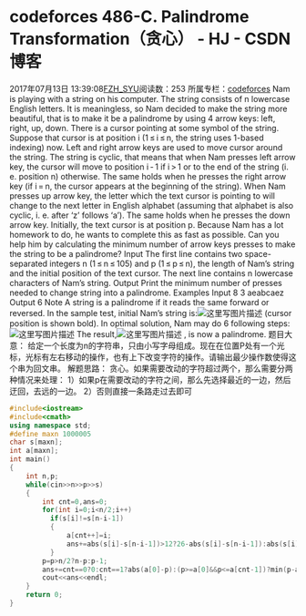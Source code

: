 # codeforces 486-C. Palindrome Transformation（贪心） - HJ - CSDN博客
2017年07月13日 13:39:08[FZH_SYU](https://me.csdn.net/feizaoSYUACM)阅读数：253
所属专栏：[codeforces](https://blog.csdn.net/column/details/17151.html)
Nam is playing with a string on his computer. The string consists of n lowercase English letters. It is meaningless, so Nam decided to make the string more beautiful, that is to make it be a palindrome by using 4 arrow keys: left, right, up, down.
There is a cursor pointing at some symbol of the string. Suppose that cursor is at position i (1 ≤ i ≤ n, the string uses 1-based indexing) now. Left and right arrow keys are used to move cursor around the string. The string is cyclic, that means that when Nam presses left arrow key, the cursor will move to position i - 1 if i > 1 or to the end of the string (i. e. position n) otherwise. The same holds when he presses the right arrow key (if i = n, the cursor appears at the beginning of the string).
When Nam presses up arrow key, the letter which the text cursor is pointing to will change to the next letter in English alphabet (assuming that alphabet is also cyclic, i. e. after ‘z’ follows ‘a’). The same holds when he presses the down arrow key.
Initially, the text cursor is at position p.
Because Nam has a lot homework to do, he wants to complete this as fast as possible. Can you help him by calculating the minimum number of arrow keys presses to make the string to be a palindrome? 
Input
The first line contains two space-separated integers n (1 ≤ n ≤ 105) and p (1 ≤ p ≤ n), the length of Nam’s string and the initial position of the text cursor.
The next line contains n lowercase characters of Nam’s string. 
Output
Print the minimum number of presses needed to change string into a palindrome. 
Examples 
Input
8 3 
aeabcaez
Output
6
Note
A string is a palindrome if it reads the same forward or reversed.
In the sample test, initial Nam’s string is:![这里写图片描述](http://codeforces.com/predownloaded/81/e1/81e1abed7a3d05fca3e8190d2891d02bada8288d.png) (cursor position is shown bold).
In optimal solution, Nam may do 6 following steps: 
![这里写图片描述](http://codeforces.com/predownloaded/5d/dc/5ddc8cd52e1b8e0ed87a1ca54f8eac9bb476fb6b.png)
The result,![这里写图片描述](http://codeforces.com/predownloaded/ea/34/ea34d79d56e442a04e1a6f31cb06b95221c0b516.png) , is now a palindrome.
题目大意： 
给定一个长度为n的字符串，只由小写字母组成。现在在位置P处有一个光标，光标有左右移动的操作，也有上下改变字符的操作。请输出最少操作数使得这个串为回文串。
解题思路： 
贪心。如果需要改动的字符超过两个，那么需要分两种情况来处理： 
1）如果p在需要改动的字符之间，那么先选择最近的一边，然后迂回，去远的一边。 
2）否则直接一条路走过去即可
```cpp
#include<iostream>
#include<cmath>
using namespace std;
#define maxn 1000005
char s[maxn];
int a[maxn];
int main()
{
    int n,p;
    while(cin>>n>>p>>s)
    {
        int cnt=0,ans=0;
        for(int i=0;i<n/2;i++)
          if(s[i]!=s[n-i-1])
          {
              a[cnt++]=i;
              ans+=abs(s[i]-s[n-i-1])>12?26-abs(s[i]-s[n-i-1]):abs(s[i]-s[n-i-1]);
          }
        p=p>n/2?n-p:p-1;
        ans+=cnt==0?0:cnt==1?abs(a[0]-p):(p>=a[0]&&p<=a[cnt-1])?min(p-a[0],a[cnt-1]-p)+a[cnt-1]-a[0]:max(abs(a[0]-p),abs(a[cnt-1]-p));
        cout<<ans<<endl;
    }
    return 0;
}
```
